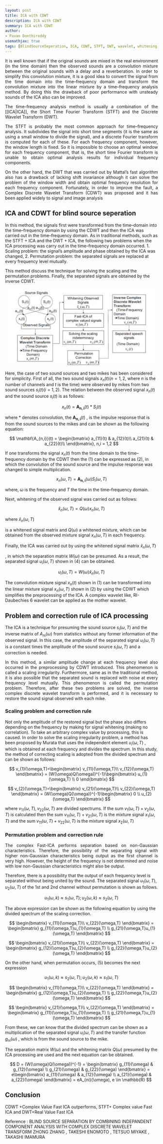 ```yaml
---
layout: post
title: ICA with CDWT 
description: ICA with CDWT 
summary: ICA with CDWT 
author:
- Pavan Donthireddy
usemathjax: true
tags: [BlindSourceSeperation, ICA, CDWT, STFT, DWT, wavelet, whitening, ICAissues]
---
```


<p align="justify">It is well known that if the original sounds are mixed in
the real environment (in the time domain) then the observed
sounds are a convolution mixture between the original
sounds with a delay and a reverberation. In order to simplify
this convolution mixture, it is a good idea to convert the
signal from the time domain into the time–frequency
domain and transform the convolution mixture into the
linear mixture by a time–frequency analysis method. By
doing this the drawback of poor performance with unsteady
sounds of the ICA also can be improved.</p>

<p align="justify">The time-frequency analysis method is usually a
combination of the [[ICA|ICA]], the Short Time Fourier Transform
(STFT) and the Discrete Wavelet Transform (DWT).</p>

<p align="justify">The STFT is probably the most common approach for
time–frequency analysis. It subdivides the signal into short
time segments (it is the same as using a small window to
divide the signal), and a discrete Fourier transform is
computed for each of these. For each frequency component,
however, the window length is fixed. So it is impossible to
choose an optimal window for each frequency component,
that is, the short time Fourier transform is unable to obtain
optimal analysis results for individual frequency
components.</p>

<p align="justify">On the other hand, the DWT that was
carried out by Mattal’s fast algorithm also has a drawback
of lacking shift invariance although it can solve the problem
of the window width and obtain optimal frequency
resolution for each frequency component. Fortunately,
in order to improve the fault, a Complex Discrete Wavelet
Transform (CDWT) was proposed and it has been applied
widely to signal and image analysis</p>

## ICA and CDWT for blind source seperation

In this method, the signals first were transformed from the time–domain into the
time–frequency domain by using the CDWT and then the ICA was carried out in the time–frequency domain. As in traditional methods, such as the STFT + ICA and the DWT + ICA, the following two problems when the ICA processing was carry out in the time–frequency domain
occurred. 
	1. Scaling problem: the signal’s amplitude and phase obtained by the ICA was changed, 
	2. Permutation problem: the separated signals are replaced at every frequency level mutually. 

This method discuss the technique for solving the scaling and the permutation problems. Finally, the separated signals are obtained by the inverse CDWT.

![ICA_CDWT](/assets/snips/ica_cdwt.png)


Here, the case of two sound sources and two mikes has been considered for simplicity. First of all,
the two sound signals $x_n(t) (n=1,2,$ where $n$ is the number of channels and $t$ is the time) were observed by mikes from two sound sources $s_{i}(t) ( i =1, 2)$. The relation between the observed signal $x_n(t)$ and the sound source $s_{i}(t)$ is as follows:

$$
x_{n}(t) = \mathbf{A_{n,i}}(t) \ast  S_{i}(t) \tag{1}
$$

where $\ast$ denotes convolution, the $\mathbf{A_{n,i}}(t)$ , is the impulse response that is from the sound sources to the mikes and can be shown as the following equation:

$$
\mathbf{A_{n,i}}(t) = \begin{bmatrix} 
a_{11}(t) & a_{12}(t)\\ a_{21}(t) & a_{22}(t)\\
\end{bmatrix}, n,i = 1,2 
$$

If one transforms the signal $x_{n}(t)$ from the time domain to the time–frequency domain by the CDWT then the (1) can be expressed as (2), in which the convolution of the sound source and the impulse response was changed to simple multiplication.

$$
x_{n}(\omega , T) = \mathbf{A_{n,i}}(\omega) S_{i}(\omega,T) \tag{2}
$$

where, $\omega$ is the frequency and $T$ the time in the time–frequency domain.

Next, whitening of the observed signal was carried out as follows:

$$
\hat{x}_{n}(\omega , T) = Q(\omega) x_{n}(\omega,T) \tag{3}
$$

where $\hat{x}_{n}(\omega ,T)$ 

is a whitened signal matrix and $Q(\omega)$ a whitened mixture, which can be obtained from the observed mixture signal $x_{n}(\omega , T)$ in each frequency.

Finally, the ICA was carried out by using the whitened signal matrix $\hat{x}_{n}(\omega , T)$ 

, in which the separation matrix $W(\omega)$ can be presumed. As a result, the separated signal $u_{i}(\omega , T)$ shown in (4) can be obtained.

$$
u_{i}(\omega , T) = W(\omega) \hat{x}_{n}(\omega,T) \tag{4}
$$

The convolution mixture signal $x_{n}(t)$  shown in (1) can be transformed into the linear mixture signal
$x_{n}(\omega, T)$ shown in (2) by using the CDWT which simplifies the preprocessing of the ICA. A complex wavelet like, RI-Daubechies 6 wavelet can be applied as the mother wavelet.

## Problem and correction rule of ICA processing

The ICA is a technique for presuming the sound source $s_{i}(\omega,T)$  and the inverse matrix of $A_{ni}(\omega)$ from statistics without any former information of the observed signal. In this case, the amplitude of the separated signal $u_{i}(\omega,T)$ is a constant times the amplitude of the sound source $s_{i}(\omega,T)$ and a correction is needed.

<p align="justify">In this method, a similar amplitude change at each frequency level also occurred in the preprocessing by CDWT introduced. This phenomenon is called a scaling irregularity. Furthermore,
same as in the traditional method, it is also possible that the separated sound is replaced with noise at every frequency
level mutually. This phenomenon is called the permutation
problem. Therefore, after these two problems are solved, the
inverse complex discrete wavelet transform is performed,
and it is necessary to restore the sound signal observed with
each mike.</p>

### Scaling problem and correction rule

Not only the amplitude of the restored signal but the phase also differs depending on the frequency by making for signal whitening (making no correlation). To take an arbitrary complex value by processing, this is caused. In order to solve the scaling irregularity problem, a method has
been proposed by Murata that uses the independent element $u_{i}(\omega,T)$ , which is obtained at each frequency and divides the spectrum. In this study, the method of correcting scaling is adopted from the divided spectrum and can be shown as follows:

$$
v_{1}(\omega,T)=\begin{bmatrix}
v_{11}(\omega,T)\\ v_{12}(\omega,T)
\end{bmatrix} = (W(\omega)Q(\omega))^{-1}\begin{bmatrix}
u_{1}(\omega,T) \\
0
\end{bmatrix}
$$

$$
v_{2}(\omega,T)=\begin{bmatrix}
v_{21}(\omega,T)\\ v_{22}(\omega,T)
\end{bmatrix} = (W(\omega)Q(\omega))^{-1}\begin{bmatrix} 0 \\
u_{2}(\omega,T) 
\end{bmatrix}
$$

where $v_{11}(\omega,T),v_{22}(\omega,T)$ are divided spectrums. If the sum $v_{1}(\omega,T)+v_{2}(\omega,T)$ is calculated then the sum $v_{11}(\omega,T)+v_{21}(\omega,T)$ is the mixture signal $x_{1}(\omega,T)$ and the sum $v_{11}(\omega,T)+v_{22}(\omega,T)$ is the mixture signal $x_{2}(\omega,T)$

### Permutation problem and correction rule

<p align="justify">The complex Fast-ICA performs separation based on
non-Gaussian characteristics. Therefore, the possibility of
the separating signal with higher non-Gaussian
characteristics being output as the first channel is very high.
However, the height of the frequency is not determined and
noise with low non-Gaussian characteristics might also be
output. </p>

Therefore, there is a possibility that the output of each frequency level is separated without being united by the sound. The separated signal $u_{1}(\omega,T), u_{2}(\omega,T)$ of the 1st and 2nd channel without permutation is shown as follows.

$$
u_{1}(\omega ,k) \approx s_{1}(\omega,T) \tag{5} ; u_{2}(\omega ,k) \approx s_{2}(\omega,T) 
$$

The above expression can be shown as the following equation by using the divided spectrum of the scaling correction.

$$
\begin{bmatrix}
v_{11}(\omega,T)\\ 
v_{22}(\omega,T)
\end{bmatrix} = \begin{bmatrix}
g_{11}(\omega,T)u_{1}(\omega,T) \\
g_{21}(\omega,T)u_{1}(\omega,T)
\end{bmatrix}
$$

$$
\begin{bmatrix}
v_{21}(\omega,T)\\ 
v_{22}(\omega,T)
\end{bmatrix} = \begin{bmatrix}
g_{12}(\omega,T)u_{2}(\omega,T) \\
g_{22}(\omega,T)u_{2}(\omega,T)
\end{bmatrix}
$$

On the other hand, when permutation occurs, (5) becomes the next expression

$$
u_{1}(\omega ,k) \approx s_{2}(\omega,T) \tag{6} ; u_{2}(\omega ,k) \approx s_{1}(\omega,T) 
$$

$$
\begin{bmatrix}
v_{11}(\omega,T)\\ 
v_{22}(\omega,T)
\end{bmatrix} = \begin{bmatrix}
g_{12}(\omega,T)u_{2}(\omega,T) \\
g_{22}(\omega,T)u_{2}(\omega,T)
\end{bmatrix}
$$

$$
\begin{bmatrix}
v_{21}(\omega,T)\\ 
v_{22}(\omega,T)
\end{bmatrix} = \begin{bmatrix}
g_{11}(\omega,T)u_{1}(\omega,T) \\
g_{21}(\omega,T)u_{1}(\omega,T)
\end{bmatrix}
$$

From these, we can know that the divided spectrum can be shown as a multiplication of the separated signal $u_{i}(\omega,T)$ and the transfer function $g_{ni}(\omega)$ , which is from the sound source to the mike.

The separation matrix $W(\omega)$ and the whitening matrix $Q(\omega)$ presumed by the ICA processing are used and the next equation can be obtained.

$$
D = (W(\omega)Q(\omega))^{-1} = \begin{bmatrix}
g_{11}(\omega) & g_{12}(\omega) \\
g_{21}(\omega) & g_{22}(\omega)
\end{bmatrix} = e\begin{bmatrix}
a_{11}(\omega) & a_{12}(\omega) \\
a_{21}(\omega) & a_{22}(\omega)
\end{bmatrix} = eA_{ni}(\omega), e \in \mathbb{R}
$$

## Conclusion

CDWT +Complex Value Fast ICA outperforms, STFT+ Complex value Fast ICA and DWT+Real Value Fast ICA

Reference : BLIND SOURCE SEPARATION BY COMBINING INDEPANDENT COMPONENT ANALYSIS WITH COMPLEX DISCRETE WAVELET TRANSFORM ZHONG ZHANG , TAKESHI ENOMOTO , TETSUO MIYAKE , TAKASHI IMAMURA